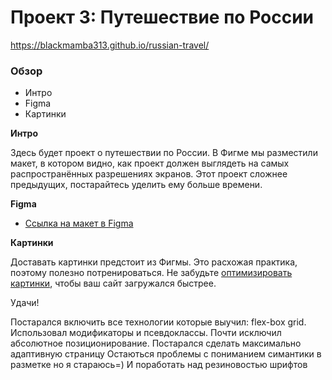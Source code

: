 # Проект 3: Путешествие по России

https://blackmamba313.github.io/russian-travel/

### Обзор
* Интро
* Figma
* Картинки

**Интро**

Здесь будет проект о путешествии по России.
В Фигме мы разместили макет, в котором видно, как проект должен выглядеть на самых распространённых разрешениях экранов.
Этот проект сложнее предыдущих, постарайтесь уделить ему больше времени.

**Figma**

* [Ссылка на макет в Figma](https://www.figma.com/file/OyRWEjU6wBwRe1hapzQoLx/Sprint-3%3A-Russia-%2F-desktop-%2B-mobile?node-id=28503%3A0)

**Картинки**

Доставать картинки предстоит из Фигмы. Это расхожая практика, поэтому полезно потренироваться.
Не забудьте [оптимизировать картинки](https://tinypng.com/), чтобы ваш сайт загружался быстрее.

Удачи!

Постарался включить все технологии которые выучил: flex-box grid.
Использовал модификаторы  и псевдоклассы.
Почти исключил абсолютное позиционирование.
Постарался сделать максимально адаптивную страницу
Остаються проблемы с пониманием симантики в разметке но я стараюсь=)
И поработать над резиновостью шрифтов


